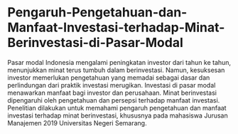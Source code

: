 # Pengaruh-Pengetahuan-dan-Manfaat-Investasi-terhadap-Minat-Berinvestasi-di-Pasar-Modal
Pasar modal Indonesia mengalami peningkatan investor dari tahun ke tahun, menunjukkan minat terus tumbuh dalam berinvestasi. Namun, kesuksesan investor memerlukan pengetahuan yang memadai sebagai dasar dan perlindungan dari praktik investasi merugikan. Investasi di pasar modal menawarkan manfaat bagi investor dan perusahaan. Minat berinvestasi dipengaruhi oleh pengetahuan dan persepsi terhadap manfaat investasi. Penelitian dilakukan untuk memahami pengaruh pengetahuan dan manfaat investasi terhadap minat berinvestasi, khususnya pada mahasiswa Jurusan Manajemen 2019 Universitas Negeri Semarang.
